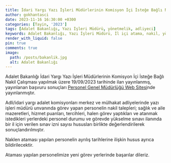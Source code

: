 ```yaml
---
title: İdari Yargı Yazı İşleri Müdürlerinin Komisyon İçi İsteğe Bağlı Nakil Sonuçları
author: gokhantasci
date: 2023-11-16 16:30:00 +0300
categories: [Tayin, '2023']
tags: [Adalet Bakanlığı, Yazı İşleri Müdürü, yönetmelik, adliyeci]
keywords: Adalet Bakanlığı, Yazı İşleri Müdürü, İl içi atama, nakil, yönetmelik, havuz tayin, adliyeci
render_with_liquid: false
pin: true
comments: true
image:
  path: /posts/bakanlik.jpg
  alt: Adalet Bakanlığı
---
```


Adalet Bakanlığı İdari Yargı Yazı İşleri Müdürlerinin Komisyon İçi İsteğe Bağlı Nakil Çalışması yapılmak üzere 19/09/2023 tarihinde ilan yayınlanmış, yayınlanan başvuru sonuçları [Personel Genel Müdürlüğü Web Sitesi](https://pgm.adalet.gov.tr/Home/SayfaDetay/adli-ve-idari-yargi-yazi-isleri-mudurleri-istege-bagli-nakil-calismasi-sonuclari16112023114624)nde yayınlanmıştır. 



Adli/idari yargı adalet komisyonları merkez ve mülhakat adliyelerinde yazı işleri müdürü unvanında görev yapan personelin nakil talepleri; sağlık ve aile mazeretleri, hizmet puanları, tercihleri, halen görev yaptıkları ve atanmak istedikleri yerlerdeki personel durumu ve görevde yükselme sınavı ilanında bir il için verilen sınav izni sayısı hususları birlikte değerlendirilerek sonuçlandırılmıştır.

Naklen ataması yapılan personelin ayrılış tarihlerine ilişkin husus ayrıca bildirilecektir.

Ataması yapılan personelimize yeni görev yerlerinde başarılar dileriz.